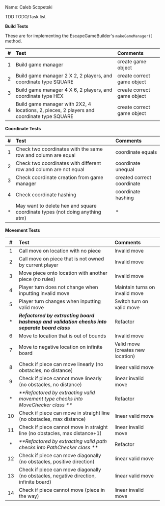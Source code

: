 Name: Caleb Scopetski

TDD TODO/Task list

**Build Tests**

These are for implementing the EscapeGameBuilder's `makeGameManager()` method.

| **#** | Test                                                            | Comments                        |
|:-----:|:----------------------------------------------------------------|:--------------------------------|
| 1 | Build game manager | create game object |
| 2 | Build game manager 2 X 2, 2 players, and coordinate type SQUARE | create correct game object |
| 3 | Build game manager 4 X 6, 2 players, and coordinate type HEX | create correct game object |
| 4 | Build game manager with 2X2, 4 locations, 2, pieces, 2 players and coordinate type SQUARE | create correct game object |

**Coordinate Tests**

| **#** | Test                                                            | Comments                        |
|:-----:|:----------------------------------------------------------------|:--------------------------------|
| 1 | Check two coordinates with the same row and column are equal | coordinate equals |
| 2 | Check two coordinates with different row and column are not equal | coordinate unequal |
| 3 | Check coordinate creation from game manager | created correct coordinate |
| 4 | Check coordinate hashing | coordinate hashing |
| * | May want to delete hex and square coordinate types (not doing anything atm) | * |

**Movement Tests**

| **#** | Test                                                            | Comments                        |
|:-----:|:----------------------------------------------------------------|:--------------------------------|
| 1 | Call move on location with no piece | Invalid move |
| 2 | Call move on piece that is not owned by current player | Invalid move |
| 3 | Move piece onto location with another piece (no rules) | Invalid move |
| 4 | Player turn does not change when inputting invalid move | Maintain turns on invalid move |
| 5 | Player turn changes when inputting valid move | Switch turn on valid move |
| * | _**Refactored by extracting board hashmap and validation checks into separate board class**_ | Refactor |
| 6 | Move to location that is out of bounds | Invalid move |
| 7 | Move to negative location on infinite board | Valid move (creates new location) |
| 8 | Check if piece can move linearly (no obstacles, no distance) | linear valid move |
| 9 | Check if piece cannot move linearly (no obstacles, no distance) | linear invalid move |
| * | _**Refactored by extracting valid movement type checks into MoveChecker class **_ | Refactor |
| 10 | Check if piece can move in straight line (no obstacles, max distance) | linear valid move |
| 11 | Check if piece cannot move in straight line (no obstacles, max distance+1) | linear invalid move |
| * | _**Refactored by extracting valid path checks into PathChecker class **_ | Refactor |
| 12 | Check if piece can move diagonally (no obstacles, positive direction) | linear valid move |
| 13 | Check if piece can move diagonally (no obstacles, negative direction, infinite board) | linear valid move |
| 14 | Check if piece cannot move (piece in the way) | linear invalid move |


